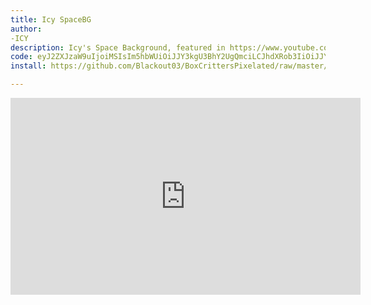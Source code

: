 ```yaml
---
title: Icy SpaceBG
author: 
-ICY
description: Icy's Space Background, featured in https://www.youtube.com/watch?v=L6auSP_ldbo
code: eyJ2ZXJzaW9uIjoiMSIsIm5hbWUiOiJJY3kgU3BhY2UgQmciLCJhdXRob3IiOiJJY3kiLCJicmlkZ2VCYWNrZ3JvdW5kIjoiaHR0cDovL3d3dy5ib3hjcml0dGVyc2xpdmUuY29tL2JyaWRnZV9iZy5wbmciLCJkYXRlIjoxNTU5MDc3MzIyNDM4LCJwYWNrVmVyc2lvbiI6IjAuMSJ9
install: https://github.com/Blackout03/BoxCrittersPixelated/raw/master/PixelatedPack.bctp.json

---
```

<iframe width="560" height="315" src="https://www.youtube.com/embed/L6auSP_ldbo" frameborder="0" allow="accelerometer; autoplay; encrypted-media; gyroscope; picture-in-picture" allowfullscreen></iframe>